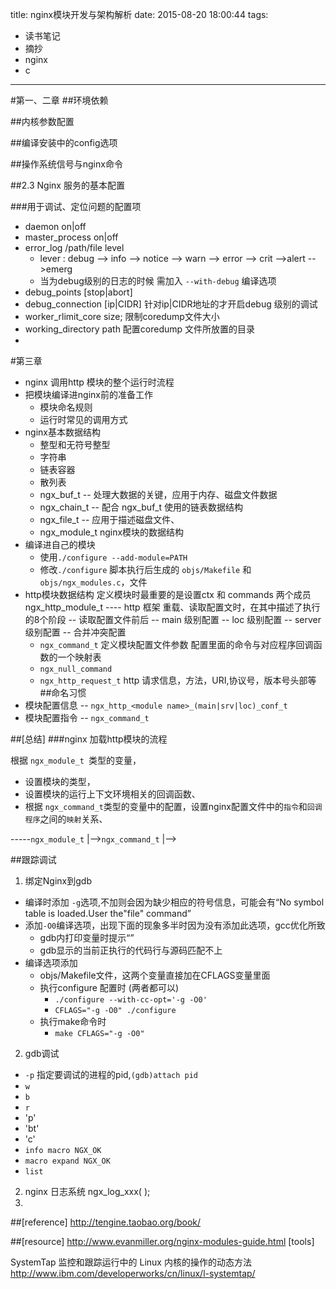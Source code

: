 title: nginx模块开发与架构解析
date: 2015-08-20 18:00:44
tags:
- 读书笔记
- 摘抄
- nginx
- c
---
#第一、二章
##环境依赖

##内核参数配置

##编译安装中的config选项

##操作系统信号与nginx命令

##2.3 Nginx 服务的基本配置

###用于调试、定位问题的配置项
  
- daemon on|off
- master_process on|off
- error_log /path/file level
  + lever : debug --> info --> notice --> warn --> error --> crit -->alert -->emerg
  + 当为debug级别的日志的时候 需加入 `--with-debug` 编译选项
- debug_points [stop|abort]
- debug_connection [ip|CIDR] 针对ip|CIDR地址的才开启debug 级别的调试
- worker_rlimit_core size; 限制coredump文件大小
- working_directory path   配置coredump 文件所放置的目录
- 



#第三章 
-  nginx 调用http 模块的整个运行时流程
-  把模块编译进nginx前的准备工作    
    + 模块命名规则
    + 运行时常见的调用方式
- nginx基本数据结构
    + 整型和无符号整型
    + 字符串
    + 链表容器
    + 散列表
    + ngx_buf_t -- 处理大数据的关键，应用于内存、磁盘文件数据
    + ngx_chain_t -- 配合 ngx_buf_t 使用的链表数据结构
    + ngx_file_t -- 应用于描述磁盘文件、
    + ngx_module_t nginx模块的数据结构
- 编译进自己的模块
    + 使用`./configure --add-module=PATH` 
    + 修改`./configure` 脚本执行后生成的 `objs/Makefile` 和 `objs/ngx_modules.c`，文件
- http模块数据结构
 定义模块时最重要的是设置ctx 和 commands 两个成员
 ngx_http_module_t  ---- http 框架 重载、读取配置文时，在其中描述了执行的8个阶段
  -- 读取配置文件前后
  -- main 级别配置
  -- loc 级别配置
  -- server 级别配置
  -- 合并冲突配置
  + `ngx_command_t` 定义模块配置文件参数 配置里面的命令与对应程序回调函数的一个映射表
  + `ngx_null_command`
  + `ngx_http_request_t` http 请求信息，方法，URI,协议号，版本号头部等
##命名习惯
- 模块配置信息 -- `ngx_http_<module name>_(main|srv|loc)_conf_t`
- 模块配置指令 -- `ngx_command_t `


##[总结]
###nginx 加载http模块的流程

根据 `ngx_module_t `类型的变量，

- 设置模块的类型，
- 设置模块的运行上下文环境相关的回调函数、
- 根据 `ngx_command_t`类型的变量中的配置，设置nginx配置文件中的`指令`和`回调程序`之间的`映射`关系、

-----`ngx_module_t`
     |-->`ngx_command_t`
     |-->

<script src="https://gist.github.com/noname007/2aef05f4698647a7f95a.js"></script>

##跟踪调试
1. 绑定Nginx到gdb
  - 编译时添加 `-g`选项,不加则会因为缺少相应的符号信息，可能会有“No symbol table is loaded.User the"file" command”
  - 添加`-O0`编译选项，出现下面的现象多半时因为没有添加此选项，gcc优化所致
    + gdb内打印变量时提示“<value optimized out>”
    + gdb显示的当前正执行的代码行与源码匹配不上
  - 编译选项添加
    + objs/Makefile文件，这两个变量直接加在CFLAGS变量里面
    + 执行configure 配置时 (两者都可以)
      * `./configure --with-cc-opt='-g -O0'`
      * `CFLAGS="-g -O0" ./configure`
    + 执行make命令时
      * `make CFLAGS="-g -O0"`
2. gdb调试
  - `-p` 指定要调试的进程的pid,`(gdb)attach pid`
  - `w`
  - `b`
  - `r`
  - 'p'
  - 'bt'
  - 'c'
  - `info macro NGX_OK`
  - `macro expand NGX_OK`
  - `list`
2. nginx 日志系统 ngx_log_xxx( );
3.  




##[reference]
http://tengine.taobao.org/book/

##[resource]
http://www.evanmiller.org/nginx-modules-guide.html
[tools]

SystemTap 监控和跟踪运行中的 Linux 内核的操作的动态方法
http://www.ibm.com/developerworks/cn/linux/l-systemtap/